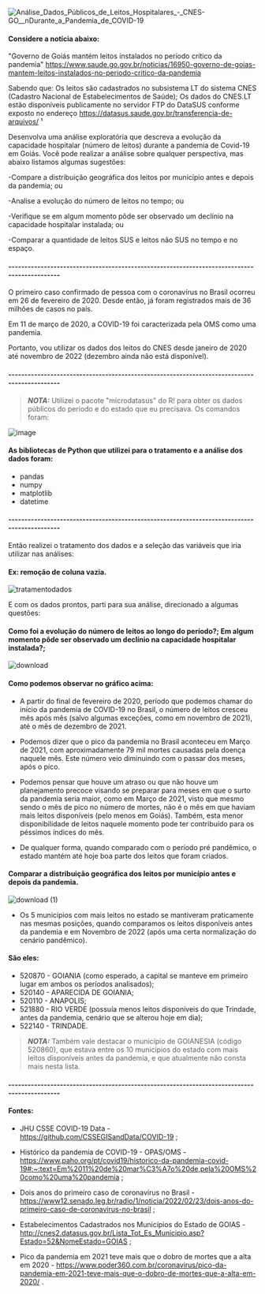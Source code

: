 ![Análise_Dados_Públicos_de_Leitos_Hospitalares_-_CNES-GO__nDurante_a_Pandemia_de_COVID-19](https://user-images.githubusercontent.com/105673165/211730019-49b074ad-58da-4781-b643-31d576a839c6.png)

#### Considere a notícia abaixo:

"Governo de Goiás mantém leitos instalados no período crítico da pandemia" https://www.saude.go.gov.br/noticias/16950-governo-de-goias-mantem-leitos-instalados-no-periodo-critico-da-pandemia

Sabendo que: Os leitos são cadastrados no subsistema LT do sistema CNES (Cadastro Nacional de Estabelecimentos de Saúde); Os dados do CNES.LT estão disponíveis publicamente no servidor FTP do DataSUS conforme exposto no endereço https://datasus.saude.gov.br/transferencia-de-arquivos/ ¹

Desenvolva uma análise exploratória que descreva a evolução da capacidade hospitalar (número de leitos) durante a pandemia de Covid-19 em Goiás. Você pode realizar a análise sobre qualquer perspectiva, mas abaixo listamos algumas sugestões:

-Compare a distribuição geográfica dos leitos por município antes e depois da pandemia; ou

-Analise a evolução do número de leitos no tempo; ou

-Verifique se em algum momento pôde ser observado um declínio na capacidade hospitalar instalada; ou

-Comparar a quantidade de leitos SUS e leitos não SUS no tempo e no espaço.

#### --------------------------------------------------------------------------------------------

O primeiro caso confirmado de pessoa com o coronavírus no Brasil ocorreu em 26 de fevereiro de 2020. Desde então, já foram registrados mais de 36 milhões de casos no país.

Em 11 de março de 2020, a COVID-19 foi caracterizada pela OMS como uma pandemia.

Portanto, vou utilizar os dados dos leitos do CNES desde janeiro de 2020 até novembro de 2022 (dezembro ainda não está disponível).

#### --------------------------------------------------------------------------------------------


> **_NOTA:_**  Utilizei o pacote "microdatasus" do R! para obter os dados públicos do período e do estado que eu precisava. Os comandos foram:

![image](https://user-images.githubusercontent.com/105673165/211731356-55174095-ffd8-488c-aa93-b0af63051838.png)


#### As bibliotecas de Python que utilizei para o tratamento e a análise dos dados foram:
- pandas
- numpy
- matplotlib
- datetime

#### --------------------------------------------------------------------------------------------

Então realizei o tratamento dos dados e a seleção das variáveis que iria utilizar nas análises:
#### Ex: remoção de coluna vazia.
![tratamentodados](https://user-images.githubusercontent.com/105673165/211733694-a6f52898-f70e-4672-b83e-7474d6235137.jpg)


E com os dados prontos, parti para sua análise, direcionado a algumas questões:
#### Como foi a evolução do número de leitos ao longo do período?; Em algum momento pôde ser observado um declínio na capacidade hospitalar instalada?;
![download](https://user-images.githubusercontent.com/105673165/211732658-71fab537-ebed-4efc-94b3-e348dbe81254.png)

#### Como podemos observar no gráfico acima:
- A partir do final de fevereiro de 2020, período que podemos chamar do início da pandemia de COVID-19 no Brasil, o número de leitos cresceu mês após mês (salvo algumas exceções, como em novembro de 2021), até o mês de dezembro de 2021.

- Podemos dizer que o pico da pandemia no Brasil aconteceu em Março de 2021, com aproximadamente 79 mil mortes causadas pela doença naquele mês. Este número veio diminuindo com o passar dos meses, após o pico.

- Podemos pensar que houve um atraso ou que não houve um planejamento precoce visando se preparar para meses em que o surto da pandemia seria maior, como em Março de 2021, visto que mesmo sendo o mês de pico no número de mortes, não é o mês em que haviam mais leitos disponíveis (pelo menos em Goiás). Também, esta menor disponibilidade de leitos naquele momento pode ter contribuído para os péssimos índices do mês.

- De qualquer forma, quando comparado com o período pré pandêmico, o estado mantém até hoje boa parte dos leitos que foram criados.


#### Comparar a distribuição geográfica dos leitos por município antes e depois da pandemia.
![download (1)](https://user-images.githubusercontent.com/105673165/211732771-770e0d62-fdb4-49e4-a53d-dcd82ebc6e91.png)

- Os 5 municípios com mais leitos no estado se mantiveram praticamente nas mesmas posições, quando comparamos os leitos disponíveis antes da pandemia e em Novembro de 2022 (após uma certa normalização do cenário pandêmico).

#### São eles:

- 520870 - GOIANIA (como esperado, a capital se manteve em primeiro lugar em ambos os períodos analisados);
- 520140 - APARECIDA DE GOIANIA;
- 520110 - ANAPOLIS;
- 521880 - RIO VERDE (possuía menos leitos disponíveis do que Trindade, antes da pandemia, cenário que se alterou hoje em dia);
- 522140 - TRINDADE.

> **_NOTA:_**  Também vale destacar o município de GOIANESIA (código 520860), que estava entre os 10 municípios do estado com mais leitos disponíveis antes da pandemia, e que atualmente não consta mais nesta lista.

#### --------------------------------------------------------------------------------------------

#### Fontes:
- JHU CSSE COVID-19 Data - https://github.com/CSSEGISandData/COVID-19 ;

- Histórico da pandemia de COVID-19 - OPAS/OMS - https://www.paho.org/pt/covid19/historico-da-pandemia-covid-19#:~:text=Em%2011%20de%20mar%C3%A7o%20de,pela%20OMS%20como%20uma%20pandemia ;

- Dois anos do primeiro caso de coronavírus no Brasil - https://www12.senado.leg.br/radio/1/noticia/2022/02/23/dois-anos-do-primeiro-caso-de-coronavirus-no-brasil ;

- Estabelecimentos Cadastrados nos Municípios do Estado de GOIAS - http://cnes2.datasus.gov.br/Lista_Tot_Es_Municipio.asp?Estado=52&NomeEstado=GOIAS ;

- Pico da pandemia em 2021 teve mais que o dobro de mortes que a alta em 2020 - https://www.poder360.com.br/coronavirus/pico-da-pandemia-em-2021-teve-mais-que-o-dobro-de-mortes-que-a-alta-em-2020/ .
